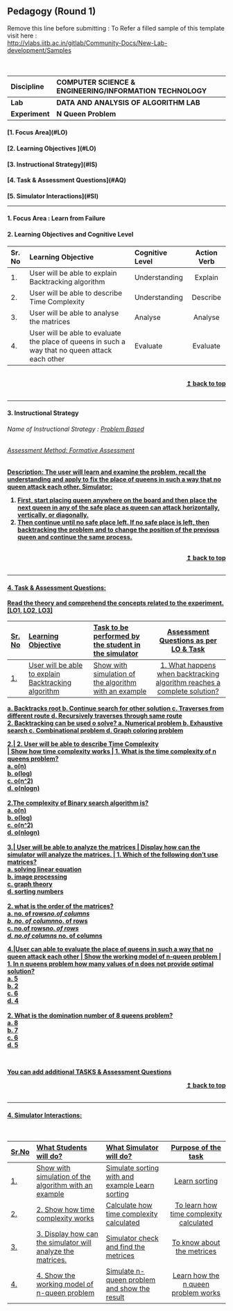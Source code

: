 ## Pedagogy (Round 1)
<p align="center">

Remove this line before submitting : To Refer a filled sample of this template visit here : <br> http://vlabs.iitb.ac.in/gitlab/Community-Docs/New-Lab-development/Samples
<br>
<br>
<b>  <a name="top"></a> <br>
</p>

<b>Discipline | <b>COMPUTER SCIENCE & ENGINEERING/INFORMATION TECHNOLOGY
:--|:--|
<b> Lab | <b> DATA AND ANALYSIS OF ALGORITHM LAB
<b> Experiment|     <b> N Queen Problem


<h4> [1. Focus Area](#LO)
<h4> [2. Learning Objectives ](#LO)
<h4> [3. Instructional Strategy](#IS)
<h4> [4. Task & Assessment Questions](#AQ)
<h4> [5. Simulator Interactions](#SI)
<hr>

<a name="LO"></a>
#### 1. Focus Area : Learn from Failure

#### 2. Learning Objectives and Cognitive Level


Sr. No |	Learning Objective	| Cognitive Level | Action Verb
:--|:--|:--|:-:
1.| User will be able to explain Backtracking algorithm  | Understanding  | Explain
2.| User will be able to describe Time Complexity | Understanding | Describe
3.| User will be able to analyse the matrices | Analyse | Analyse
4.| User will be able to evaluate the place of queens in such a way that no queen attack each other | Evaluate | Evaluate


<br/>
<div align="right">
    <b><a href="#top">↥ back to top</a></b>
</div>
<br/>
<hr>

<a name="IS"></a>
#### 3. Instructional Strategy
###### Name of Instructional Strategy  :    <u> Problem Based
###### Assessment Method: Formative Assessment

<u> <b>Description: </b> The user will learn and examine the problem, recall the understanding and apply to fix the place of queens in such a way that no queen attack each other.  Simulator:
 </u>
<br>
  1.	First, start placing queen anywhere on the board and then place the next queen in any of the safe place as queen can attack horizontally, vertically, or diagonally.
  2.	Then continue until no safe place left. If no safe place is left, then backtracking the problem  and   to change the position of the previous queen and continue the same process.

<br/>
<div align="right">
    <b><a href="#top">↥ back to top</a></b>
</div>
<br/>
<hr>

<a name="AQ"></a>
#### 4. Task & Assessment Questions:

Read the theory and comprehend the concepts related to the experiment. [LO1, LO2, LO3]
<br>

Sr. No |	Learning Objective	| Task to be performed by <br> the student  in the simulator | Assessment Questions as per LO & Task
:--|:--|:--|:-:
1.| User will be able to explain Backtracking algorithm  | Show with simulation of the algorithm with an example | 1.	What happens when backtracking algorithm reaches a complete solution? 
a.	Backtracks root 
b.	Continue search for other solution 
<b>c.	Traverses from different route</b> 
d.	Recursively traverses through same route             
2.	Backtracking can be used o solve? 
a.    Numerical problem 
b.    Exhaustive search 
<b>c.    Combinational problem</b> 
d.    Graph coloring problem       

2.| 2.	User will be able to describe Time Complexity		
 | Show how time complexity works | 1.	What is the time complexity of n queens problem? <br>
<b>a.	o(n)</b> <br>
b.	o(log) <br>
c.	o(n^2) <br>
d.	o(nlogn) <br>                                     
2.The complexity of Binary search algorithm is? <br>
a.	o(n) <br>
<b>b.	o(log)</b> <br>
c.	o(n^2) <br>
d.	o(nlogn) <br>                                     
3.| User will be able to analyze the matrices | Display how can the simulator will analyze the matrices. | 	1.	Which of the following don’t use matrices? <br>
a. solving linear equation <br>
b. image processing <br>
c. graph theory <br>
<b>d. sorting numbers </b>  <br>                      
2. what is the order of the matrices? <br>
  <b>a. no. of rows*no.of columns</b> <br>
  b. no. of column*no. of rows  <br>
  c. no.of rows*no. of rows  <br>
  d. no.of columns* no. of columns  <br>                            


4.|User can able to evaluate the place of queens in such a way that no queen attack each other | Show the working model of n-queen problem | 1.	In n queens problem how many values of n does not provide optimal solution? <br>
a.	5 <br>
<b>b.	2</b> <br>
c.	6 <br>
d.	4      <br>                                                                          
2.	What is the domination number of 8 queens problem? <br>
a.	8 <br>
b.	7 <br>
c.	6 <br>
<b>d.	5</b> <br>




 <br>

 <u> You can add additional TASKS & Assessment Questions <u>
<br/>
<div align="right">
    <b><a href="#top">↥ back to top</a></b>
</div>
<br/>
<hr>

<a name="SI"></a>

#### 4. Simulator Interactions:
<br>

Sr.No | What Students will do? |	What Simulator will do?	| Purpose of the task
:--|:--|:--|:--:
1.| Show with simulation of the algorithm with an example | 	Simulate sorting with and example	Learn sorting  |Learn sorting
2.| 2.	Show how time complexity works		 | Calculate how time complexity calculated  | To learn how time complexity calculated
3.| 3.	Display how can the simulator will analyze the matrices.		 | Simulator check and find the metrices | To know about the metrices
4.| 4.	Show the working model of n-queen problem		| Simulate n-queen problem and show the result | Learn how the n queen problem works
